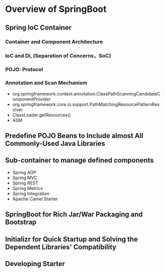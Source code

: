 # Overview of SpringBoot

## Spring IoC Container
### Container and Component Architecture

### IoC and DI, (Separation of Concerns，SoC)

### POJO: Protocol

### Annotation and Scan Mechanism
- org.springframework.context.annotation.ClassPathScanningCandidateComponentProvider
- org.springframework.core.io.support.PathMatchingResourcePatternResolver
- ClassLoader.getResources()
- ASM




## Predefine POJO Beans to Include almost All Commonly-Used Java Libraries

## Sub-container to manage defined components
- Spring AOP
- Spring MVC
- Spring REST
- Spring Metrics
- Spring Integration
- Apache Camel Starter

## SpringBoot for Rich Jar/War Packaging and Bootstrap

## Initializr for Quick Startup and Solving the Dependent Libraries' Compatibility

## Developing Starter